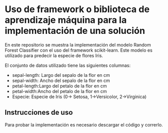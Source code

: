 # Uso de framework o biblioteca de aprendizaje máquina para la implementación de una solución

En este repositorio se muestra la implementación del modelo Random Forest Classifier con el uso del framework scikit-learn. Este modelo es utilizado para predecir la especie de flores Iris.

El conjunto de datos utilizado tiene las siguientes columnas:
- sepal-length: Largo del sepalo de la flor en cm
- sepal-width: Ancho del sepalo de la flor en cm
- petal-length:Largo del petalo de la flor en cm
- petal-width:Ancho del petalo de la flor en cm
- Especie: Especie de Iris (0-> Setosa, 1->Versicolor, 2->Virginica)

## Instrucciones de uso
Para probar la implementación es necesario descargar el código y correrlo.

